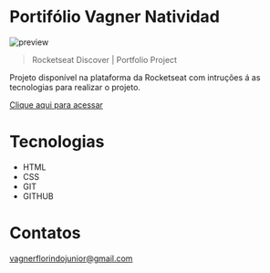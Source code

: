 # Portifólio Vagner Natividad

![preview](Portif%C3%B3lio-Vagner-Natividade.jpeg)

> Rocketseat Discover | Portfolio Project

Projeto disponível na plataforma da Rocketseat com intruções á as tecnologias para realizar o projeto.

[Clique aqui para acessar]()


# Tecnologias 

- HTML
- CSS
- GIT 
- GITHUB

# Contatos

vagnerflorindojunior@gmail.com